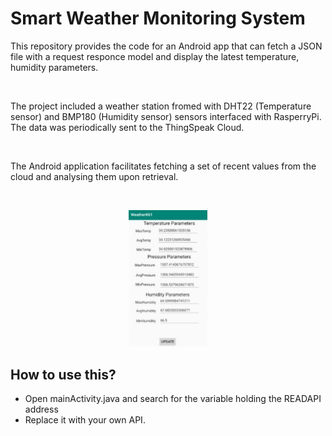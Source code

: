 <h1> Smart Weather Monitoring System</h1>

<p> This repository provides the code for an Android app that can fetch a JSON file with a request responce model and display the latest temperature, humidity parameters.</p><br>
<p> The project included a weather station fromed with DHT22 (Temperature sensor) and BMP180 (Humidity sensor) sensors interfaced with RasperryPi. The data was periodically sent to the ThingSpeak Cloud.</p><br>
<p> The Android application facilitates fetching a set of recent values from the cloud and analysing them upon retrieval.<p><br>
<p align='center'><img src='Capture.JPG' width=25% height=25% ></img></p>
<h2> How to use this?</h2>
<ul type="disc">
<li>Open mainActivity.java and search for the variable holding the READAPI address</li>
<li>Replace it with your own API.</li>
</ul>
